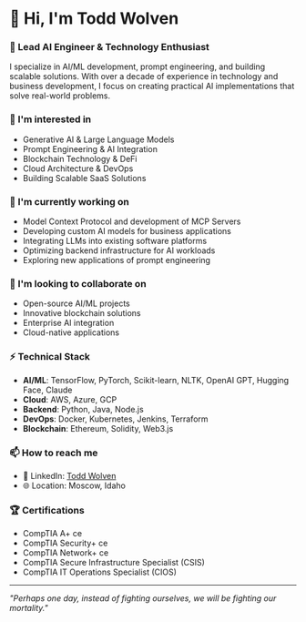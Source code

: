 # 👋 Hi, I'm Todd Wolven

### 🔭 Lead AI Engineer & Technology Enthusiast

I specialize in AI/ML development, prompt engineering, and building scalable solutions. With over a decade of experience in technology and business development, I focus on creating practical AI implementations that solve real-world problems.

### 👀 I'm interested in
- Generative AI & Large Language Models
- Prompt Engineering & AI Integration
- Blockchain Technology & DeFi
- Cloud Architecture & DevOps
- Building Scalable SaaS Solutions

### 🌱 I'm currently working on
- Model Context Protocol and development of MCP Servers
- Developing custom AI models for business applications
- Integrating LLMs into existing software platforms
- Optimizing backend infrastructure for AI workloads
- Exploring new applications of prompt engineering

### 💞️ I'm looking to collaborate on
- Open-source AI/ML projects
- Innovative blockchain solutions
- Enterprise AI integration
- Cloud-native applications

### ⚡ Technical Stack
- **AI/ML**: TensorFlow, PyTorch, Scikit-learn, NLTK, OpenAI GPT, Hugging Face, Claude
- **Cloud**: AWS, Azure, GCP
- **Backend**: Python, Java, Node.js
- **DevOps**: Docker, Kubernetes, Jenkins, Terraform
- **Blockchain**: Ethereum, Solidity, Web3.js

### 📫 How to reach me
- 💼 LinkedIn: [Todd Wolven](https://www.linkedin.com/in/todd-wolven)
- 🌐 Location: Moscow, Idaho

### 🏆 Certifications
- CompTIA A+ ce
- CompTIA Security+ ce
- CompTIA Network+ ce
- CompTIA Secure Infrastructure Specialist (CSIS)
- CompTIA IT Operations Specialist (CIOS)

---

*"Perhaps one day, instead of fighting ourselves, we will be fighting our mortality."*
